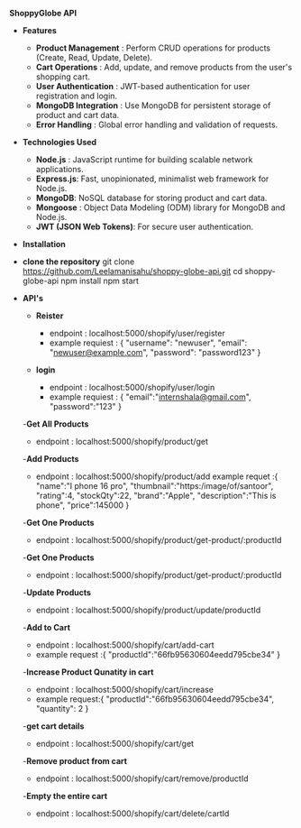 **ShoppyGlobe API**

- **Features**
  - **Product Management** : Perform CRUD operations for products (Create, Read, Update, Delete).
  - **Cart Operations** : Add, update, and remove products from the user's shopping cart.
  - **User Authentication** : JWT-based authentication for user registration and login.
  - **MongoDB Integration** : Use MongoDB for persistent storage of product and cart data.
  - **Error Handling** : Global error handling and validation of requests.

- **Technologies Used**
  - **Node.js** : JavaScript runtime for building scalable network applications.
  - **Express.js**: Fast, unopinionated, minimalist web framework for Node.js.
  - **MongoDB**: NoSQL database for storing product and cart data.
  - **Mongoose** : Object Data Modeling (ODM) library for MongoDB and Node.js.
  - **JWT (JSON Web Tokens)**: For secure user authentication.

- **Installation**
 - **clone the repository**
     git clone https://github.com/Leelamanisahu/shoppy-globe-api.git
     cd shoppy-globe-api
     npm install
     npm start

- **API's**
  - **Reister**
      - endpoint : localhost:5000/shopify/user/register
      - example requiest :
       {
  "username": "newuser",
  "email": "newuser@example.com",
  "password": "password123"
}

  - **login**
     - endpoint : localhost:5000/shopify/user/login
     - example requiest : 
     {
    "email":"internshala@gmail.com",
    "password":"123"
}

   -**Get All Products**
     - endpoint : localhost:5000/shopify/product/get

   -**Add Products**
     - endpoint : localhost:5000/shopify/product/add
     example requet :{
         "name":"I phone 16 pro",
    "thumbnail":"https:/image/of/santoor",
    "rating":4,
    "stockQty":22,
    "brand":"Apple",
    "description":"This is phone",
    "price":145000
     }

   -**Get One Products**
     - endpoint : localhost:5000/shopify/product/get-product/:productId

   -**Get One Products**
     - endpoint : localhost:5000/shopify/product/get-product/:productId
     
   -**Update  Products**
     - endpoint : localhost:5000/shopify/product/update/productId

   -**Add to Cart**
     - endpoint : localhost:5000/shopify/cart/add-cart
     - example request :{
    "productId":"66fb95630604eedd795cbe34"
}

   -**Increase Product Qunatity in cart**
     - endpoint : localhost:5000/shopify/cart/increase
     - example request:{
         "productId":"66fb95630604eedd795cbe34",
    "quantity": 2
     }

   -**get cart details**
     - endpoint : localhost:5000/shopify/cart/get

   -**Remove product from cart**
     - endpoint : localhost:5000/shopify/cart/remove/productId

   -**Empty the entire cart**
     - endpoint : localhost:5000/shopify/cart/delete/cartId

     
   